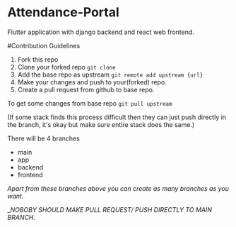 # Attendance-Portal
Flutter application with django backend and react web frontend. 

#Contribution Guidelines

1. Fork this repo
2. Clone your forked repo `git clone`
3. Add the base repo as upstream `git remote add upstream {url}`
4. Make your changes and push to your(forked) repo.
5. Create a pull request from github to base repo.

To get some changes from base repo `git pull upstream`

(If some stack finds this process difficult then they can just push directly in the branch, it's okay but make sure entire stack does the same.)

There will be 4 branches

- main
- app
- backend
- frontend

_Apart from these branches above you can create as many branches as you want._

__*NOBOBY SHOULD MAKE PULL REQUEST/ PUSH DIRECTLY TO MAIN BRANCH.*_
